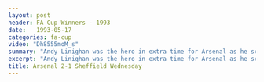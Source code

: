 ```yaml
---
layout: post
header: FA Cup Winners - 1993
date:   1993-05-17
categories: fa-cup
video: "Dh8555moM_s"
summary: "Andy Linighan was the hero in extra time for Arsenal as he scored the crucial header to win Arsenal the FA Cup."
excerpt: "Andy Linighan was the hero in extra time for Arsenal as he scored the crucial header to win Arsenal the FA Cup."
title: Arsenal 2-1 Sheffield Wednesday
---
```

